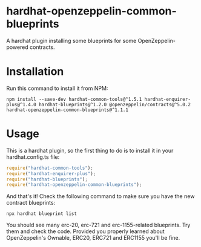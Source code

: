# hardhat-openzeppelin-common-blueprints
A hardhat plugin installing some blueprints for some OpenZeppelin-powered contracts.

# Installation
Run this command to install it from NPM:

```shell
npm install --save-dev hardhat-common-tools@^1.5.1 hardhat-enquirer-plus@^1.4.0 hardhat-blueprints@^1.2.0 @openzeppelin/contracts@^5.0.2 hardhat-openzeppelin-common-blueprints@^1.1.1
```

# Usage
This is a hardhat plugin, so the first thing to do is to install it in your hardhat.config.ts file:

```javascript
require("hardhat-common-tools");
require("hardhat-enquirer-plus");
require("hardhat-blueprints");
require("hardhat-openzeppelin-common-blueprints");
```

And that's it! Check the following command to make sure you have the new contract blueprints:

```shell
npx hardhat blueprint list
```

You should see many erc-20, erc-721 and erc-1155-related blueprints. Try them and check the code.
Provided you properly learned about OpenZeppelin's Ownable, ERC20, ERC721 and ERC1155 you'll be fine.

